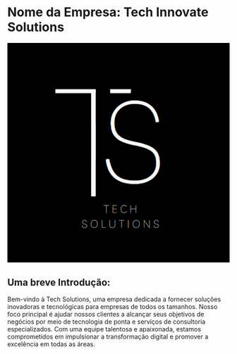 # Nome da Empresa: Tech Innovate Solutions

![alt text](logo3.png)


## Uma breve Introdução:

Bem-vindo à Tech Solutions, uma empresa dedicada a fornecer
soluções inovadoras e tecnológicas para empresas de todos os tamanhos.
Nosso foco principal é ajudar nossos clientes a alcançar seus
objetivos de negócios por meio de tecnologia de ponta e serviços de
consultoria especializados. Com uma equipe talentosa e apaixonada,
estamos comprometidos em impulsionar a transformação digital e
promover a excelência em todas as áreas.